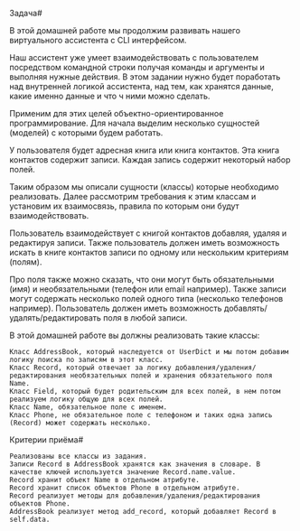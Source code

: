 Задача#

В этой домашней работе мы продолжим развивать нашего виртуального ассистента с CLI интерфейсом.

Наш ассистент уже умеет взаимодействовать с пользователем посредством командной строки получая команды и аргументы и выполняя нужные действия. В этом задании нужно будет поработать над внутренней логикой ассистента, над тем, как хранятся данные, какие именно данные и что ч ними можно сделать.

Применим для этих целей объектно-ориентированное программирование. Для начала выделим несколько сущностей (моделей) с которыми будем работать.

У пользователя будет адресная книга или книга контактов. Эта книга контактов содержит записи. Каждая запись содержит некоторый набор полей.

Таким образом мы описали сущности (классы) которые необходимо реализовать. Далее рассмотрим требования к этим классам и установим их взаимосвязь, правила по которым они будут взаимодействовать.

Пользователь взаимодействует с книгой контактов добавляя, удаляя и редактируя записи. Также пользователь должен иметь возможность искать в книге контактов записи по одному или нескольким критериям (полям).

Про поля также можно сказать, что они могут быть обязательными (имя) и необязательными (телефон или email например). Также записи могут содержать несколько полей одного типа (несколько телефонов например). Пользователь должен иметь возможность добавлять/удалять/редактировать поля в любой записи.

В этой домашней работе вы должны реализовать такие классы:

    Класс AddressBook, который наследуется от UserDict и мы потом добавим логику поиска по записям в этот класс.
    Класс Record, который отвечает за логику добавления/удаления/редактирования необязательных полей и хранения обязательного поля Name.
    Класс Field, который будет родительским для всех полей, в нем потом реализуем логику общую для всех полей.
    Класс Name, обязательное поле с именем.
    Класс Phone, не обязательное поле с телефоном и таких одна запись (Record) может содержать несколько.

Критерии приёма#

    Реализованы все классы из задания.
    Записи Record в AddressBook хранятся как значения в словаре. В качестве ключей используется значение Record.name.value.
    Record хранит объект Name в отдельном атрибуте.
    Record хранит список объектов Phone в отдельном атрибуте.
    Record реализует методы для добавления/удаления/редактирования объектов Phone.
    AddressBook реализует метод add_record, который добавляет Record в self.data.

